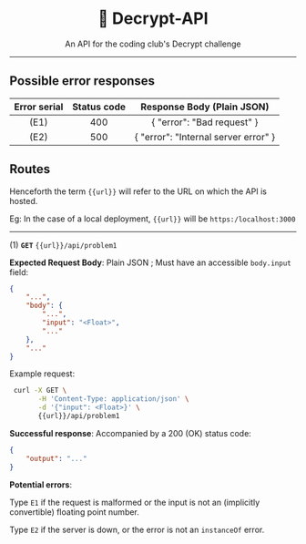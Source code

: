 <div align="center">
<h1>🔐 Decrypt-API </h1>

An API for the coding club's Decrypt challenge

</div>

---

## Possible error responses

|Error serial| Status code | Response Body (Plain JSON) |
|:----------:|:-----------:|:-------------:|
|(E1)        |400          |{ "error": "Bad request" }|
|(E2)        |500          |{ "error": "Internal server error" }|

## Routes

Henceforth the term `{{url}}` will refer to the URL on which the API is hosted.

Eg: In the case of a local deployment, `{{url}}` will be `https:/localhost:3000`

---
(1) **`GET`** `{{url}}/api/problem1`

**Expected Request Body**: Plain JSON ; Must have an accessible `body.input` field:

```JSON
{
    "...",
    "body": {
        "...",
        "input": "<Float>",
        "..."
    },
    "..."
}
```

Example request:

```bash
 curl -X GET \
       -H 'Content-Type: application/json' \
       -d '{"input": <Float>}' \
       {{url}}/api/problem1
```

**Successful response**: Accompanied by a 200 (OK) status code:

```JSON
{
    "output": "..."
}
```

**Potential errors**:

Type `E1` if the request is malformed or the input is not
an (implicitly convertible) floating point number.

Type `E2` if the server is down, or the error is not an `instanceOf` error.
